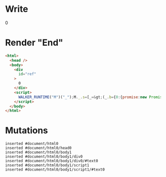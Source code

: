 # Write
  <div id=ref>0</div><script>WALKER_RUNTIME("M")("_");M._.s=[_=>(_.b={0:{promise:new Promise((f,r)=>_.a={f,r})}})];M._.e=[0,"packages/translator-tags/src/__tests__/fixtures/effect-serialize-promise/template.marko_0_promise"];M._.w();M._.s.push(_=>(_.a.f("hello"),_.c={}));M._.d=1</script>


# Render "End"
```html
<html>
  <head />
  <body>
    <div
      id="ref"
    >
      0
    </div>
    <script>
      WALKER_RUNTIME("M")("_");M._.s=[_=&gt;(_.b={0:{promise:new Promise((f,r)=&gt;_.a={f,r})}})];M._.e=[0,"packages/translator-tags/src/__tests__/fixtures/effect-serialize-promise/template.marko_0_promise"];M._.w();M._.s.push(_=&gt;(_.a.f("hello"),_.c={}));M._.d=1
    </script>
  </body>
</html>
```

# Mutations
```
inserted #document/html0
inserted #document/html0/head0
inserted #document/html0/body1
inserted #document/html0/body1/div0
inserted #document/html0/body1/div0/#text0
inserted #document/html0/body1/script1
inserted #document/html0/body1/script1/#text0
```